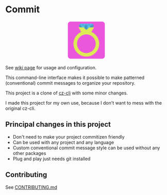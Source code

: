 # Commit

<p align="center">
<img alt="Logo" src="icon.png" width="120" height="120"/>
</p>

See [wiki page](https://github.com/alt-art/commit/wiki) for usage and configuration.

This command-line interface makes it possible to make patterned (conventional) commit messages to organize your repository.

This project is a clone of [cz-cli](https://github.com/commitizen/cz-cli) with some minor changes.

I made this project for my own use, because I don't want to mess with the original cz-cli.

## Principal changes in this project

- Don't need to make your project commitizen friendly
- Can be used with any project and any language
- Custom conventional commit message style can be used without any other packages
- Plug and play just needs git installed

## Contributing

See [CONTRIBUTING.md](https://github.com/alt-art/commit/blob/main/CONTRIBUTING.md)
